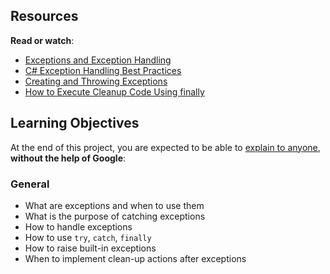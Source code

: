 <h2>Resources</h2>

<p><strong>Read or watch</strong>:</p>

<ul>
<li><a href="/rltoken/jQxbt1-nvfiW9hFI62N3qw" title="Exceptions and Exception Handling" target="_blank">Exceptions and Exception Handling</a> </li>
<li><a href="/rltoken/kB05mvDnHFksbHveUBBIaA" title="C# Exception Handling Best Practices" target="_blank">C# Exception Handling Best Practices</a> </li>
<li><a href="/rltoken/faRAv9C8J_kK_nZZzJVO3Q" title="Creating and Throwing Exceptions" target="_blank">Creating and Throwing Exceptions</a> </li>
<li><a href="/rltoken/VQFMod6xKOTDdEliy_ffkw" title="How to Execute Cleanup Code Using finally" target="_blank">How to Execute Cleanup Code Using finally</a> </li>
</ul>

<h2>Learning Objectives</h2>

<p>At the end of this project, you are expected to be able to <a href="/rltoken/a33f2GeqotvUw-cWSkB-dA" title="explain to anyone" target="_blank">explain to anyone</a>, <strong>without the help of Google</strong>:</p>

<h3>General</h3>

<ul>
<li>What are exceptions and when to use them</li>
<li>What is the purpose of catching exceptions</li>
<li>How to handle exceptions</li>
<li>How to use <code>try</code>, <code>catch</code>, <code>finally</code></li>
<li>How to raise built-in exceptions</li>
<li>When to implement clean-up actions after exceptions</li>
</ul>
